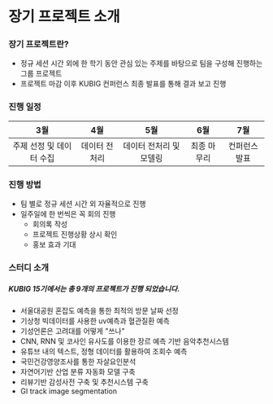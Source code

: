 # 장기 프로젝트 소개

### 장기 프로젝트란?
* 정규 세션 시간 외에 한 학기 동안 관심 있는 주제를 바탕으로 팀을 구성해 진행하는 그룹 프로젝트
* 프로젝트 마감 이후 KUBIG 컨퍼런스 최종 발표를 통해 결과 보고 진행

### 진행 일정
|3월|4월|5월|6월|7월|
|:---:|:---:|:---:|:---:|:---:|
|주제 선정 및 데이터 수집|데이터 전처리|데이터 전처리 및 모델링|최종 마무리|컨퍼런스 발표|


### 진행 방법
* 팀 별로 정규 세션 시간 외 자율적으로 진행
* 일주일에 한 번씩은 꼭 회의 진행
  - 회의록 작성 
  - 프로젝트 진행상황 상시 확인
  - 홍보 효과 기대

### 스터디 소개
##### KUBIG 15기에서는 총 9개의 프로젝트가 진행 되었습니다. 
* 서울대공원 혼잡도 예측을 통한 최적의 방문 날짜 선정
* 기상청 빅데이터를 사용한 uv예측과 혈관질환 예측
* 기성언론은 고려대를 어떻게 "쓰나"
* CNN, RNN 및 코사인 유사도를 이용한 장르 예측 기반 음악추천시스템
* 유튜브 내의 텍스트, 정형 데이터를 활용하여 조회수 예측
* 국민건강영양조사를 통한 자살요인분석
* 자연어기반 산업 분류 자동화 모델 구축
* 리뷰기반 감성사전 구축 및 추천시스템 구축
* GI track image segmentation
